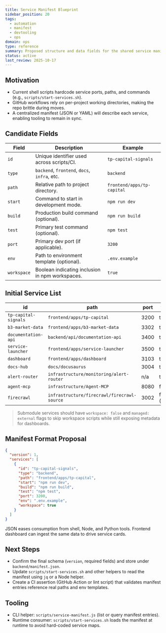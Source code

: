 ```yaml
---
title: Service Manifest Blueprint
sidebar_position: 20
tags:
  - automation
  - manifest
  - devtooling
  - ops
domain: ops
type: reference
summary: Proposed structure and data fields for the shared service manifest driving scripts and CI
status: active
last_review: 2025-10-17
---
```


## Motivation

- Current shell scripts hardcode service ports, paths, and commands (e.g., `scripts/start-services.sh`).
- GitHub workflows rely on per-project working directories, making the repo brittle during moves.
- A centralized manifest (JSON or YAML) will describe each service, enabling tooling to remain in sync.

## Candidate Fields

| Field | Description | Example |
| --- | --- | --- |
| `id` | Unique identifier used across scripts/CI. | `tp-capital-signals` |
| `type` | `backend`, `frontend`, `docs`, `infra`, etc. | `backend` |
| `path` | Relative path to project directory. | `frontend/apps/tp-capital` |
| `start` | Command to start in development mode. | `npm run dev` |
| `build` | Production build command (optional). | `npm run build` |
| `test` | Primary test command (optional). | `npm test` |
| `port` | Primary dev port (if applicable). | `3200` |
| `env` | Path to environment template (optional). | `.env.example` |
| `workspace` | Boolean indicating inclusion in npm workspaces. | `true` |

## Initial Service List

| id | path | port | workspace |
| --- | --- | --- | --- |
| `tp-capital-signals` | `frontend/apps/tp-capital` | 3200 | true |
| `b3-market-data` | `frontend/apps/b3-market-data` | 3302 | true |
| `documentation-api` | `backend/api/documentation-api` | 3400 | true |
| `service-launcher` | `frontend/apps/service-launcher` | 3500 | true |
| `dashboard` | `frontend/apps/dashboard` | 3103 | true |
| `docs-hub` | `docs/docusaurus` | 3004 | true |
| `alert-router` | `infrastructure/monitoring/alert-router` | n/a | true |
| `agent-mcp` | `infrastructure/Agent-MCP` | 8080 | false |
| `firecrawl` | `infrastructure/firecrawl/firecrawl-source` | 3002 | false (submodule) |

> Submodule services should have `workspace: false` and `managed: external` flags to skip workspace scripts while still exposing metadata for dashboards.

## Manifest Format Proposal

```json
{
  "version": 1,
  "services": [
    {
      "id": "tp-capital-signals",
      "type": "backend",
      "path": "frontend/apps/tp-capital",
      "start": "npm run dev",
      "build": "npm run build",
      "test": "npm test",
      "port": 3200,
      "env": ".env.example",
      "workspace": true
    }
  ]
}
```

JSON eases consumption from shell, Node, and Python tools. Frontend dashboard can ingest the same data to drive service cards.

## Next Steps

- Confirm the final schema (`version`, required fields) and store under `backend/manifest.json`.
- Update `scripts/start-services.sh` and other helpers to read the manifest using `jq` or a Node helper.
- Create a CI assertion (GitHub Action or lint script) that validates manifest entries reference real paths and env templates.

## Tooling

- CLI helper: `scripts/service-manifest.js` (list or query manifest entries).
- Runtime consumer: `scripts/start-services.sh` loads the manifest at runtime to avoid hard-coded service maps.
